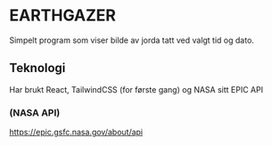 # EARTHGAZER
Simpelt program som viser bilde av jorda tatt ved valgt tid og dato.
## Teknologi
Har brukt React, TailwindCSS (for første gang) og NASA sitt EPIC API 
### (NASA API)
https://epic.gsfc.nasa.gov/about/api